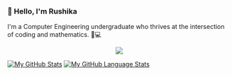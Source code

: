 ### 👋 Hello, I'm Rushika

I'm a Computer Engineering undergraduate who thrives at the intersection of coding and mathematics. 🧮💻

<p align="center">
  <a href="https://skillicons.dev">
    <img src="https://skillicons.dev/icons?i=py,react,nodejs,mysql,mongodb,matlab,linux,js,java,html,css,git,c,cpp,cs,r,arduino,idea" />
  </a>
</p>

[![My GitHub Stats](https://github-readme-stats.vercel.app/api/?username=Rushika08&count_private=true&theme=tokyonight&showicons=true)]()
[![My GitHub Language Stats](https://github-readme-stats.vercel.app/api/top-langs/?username=Rushika08&langs_count=5&theme=tokyonight)]()
